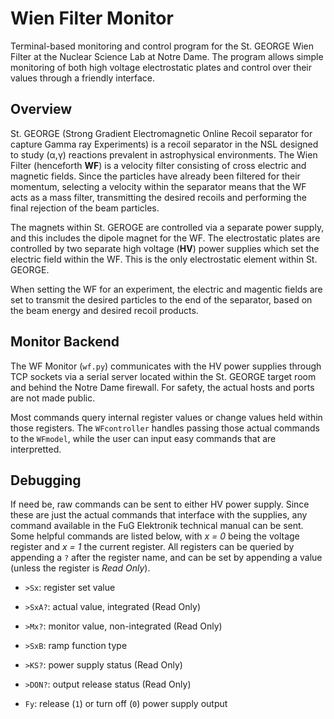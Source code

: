 Wien Filter Monitor
===================

Terminal-based monitoring and control program for the St. GEORGE Wien Filter at
the Nuclear Science Lab at Notre Dame. The program allows simple monitoring of
both high voltage electrostatic plates and control over their values through
a friendly interface.


Overview
--------

St. GEORGE (Strong Gradient Electromagnetic Online Recoil separator for capture
Gamma ray Experiments) is a recoil separator in the NSL designed to study (α,γ)
reactions prevalent in astrophysical environments. The Wien Filter (henceforth
**WF**) is a velocity filter consisting of cross electric and magnetic fields.
Since the particles have already been filtered for their momentum, selecting a
velocity within the separator means that the WF acts as a mass filter,
transmitting the desired recoils and performing the final rejection of the beam
particles.

The magnets within St. GEROGE are controlled via a separate power supply, and
this includes the dipole magnet for the WF. The electrostatic plates are
controlled by two separate high voltage (**HV**) power supplies which set the
electric field within the WF. This is the only electrostatic element within St.
GEORGE.

When setting the WF for an experiment, the electric and magentic fields are set
to transmit the desired particles to the end of the separator, based on the beam
energy and desired recoil products.


Monitor Backend
---------------

The WF Monitor (`wf.py`) communicates with the HV power supplies through TCP
sockets via a serial server located within the St. GEORGE target room and behind
the Notre Dame firewall. For safety, the actual hosts and ports are not made
public.

Most commands query internal register values or change values held within those
registers. The `WFcontroller` handles passing those actual commands to the
`WFmodel`, while the user can input easy commands that are interpretted.


Debugging
---------

If need be, raw commands can be sent to either HV power supply. Since these are
just the actual commands that interface with the supplies, any command available
in the FuG Elektronik technical manual can be sent. Some helpful commands are
listed below, with *x = 0* being the voltage register and *x = 1* the current
register. All registers can be queried by appending a `?` after the register
name, and can be set by appending a value (unless the register is *Read Only*).

- `>Sx`: register set value

- `>SxA?`: actual value, integrated (Read Only)

- `>Mx?`: monitor value, non-integrated (Read Only)

- `>SxB`: ramp function type

- `>KS?`: power supply status (Read Only)

- `>DON?`: output release status (Read Only)

- `Fy`: release (`1`) or turn off (`0`) power supply output
